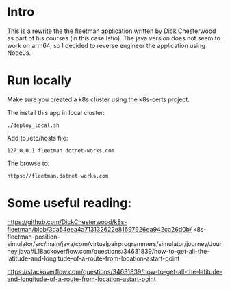 # Intro

This is a rewrite the the fleetman application written by Dick Chesterwood as part of his courses (in this case Istio). The java version does not seem to work on arm64, so I decided to reverse engineer the application using NodeJs.

# Run locally

Make sure you created a k8s cluster using the k8s-certs project.

The install this app in local cluster:

```
./deploy_local.sh
```

Add to /etc/hosts file:

```
127.0.0.1 fleetman.dotnet-works.com
```

The browse to:

```
https://fleetman.dotnet-works.com
```

# Some useful reading:

https://github.com/DickChesterwood/k8s-fleetman/blob/3da54eea4a713132622e81697926ea942ca26d0b/
k8s-fleetman-position-simulator/src/main/java/com/virtualpairprogrammers/simulator/journey/Journey.java#L18ackoverflow.com/questions/34631839/how-to-get-all-the-latitude-and-longitude-of-a-route-from-location-astart-point

https://stackoverflow.com/questions/34631839/how-to-get-all-the-latitude-and-longitude-of-a-route-from-location-astart-point
